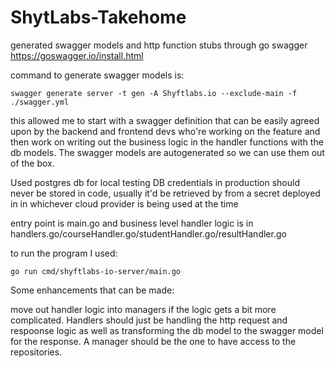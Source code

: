 # ShytLabs-Takehome

generated swagger models and http function stubs through go swagger
https://goswagger.io/install.html

command to generate swagger models is:

    swagger generate server -t gen -A Shyftlabs.io --exclude-main -f ./swagger.yml 

this allowed me to start with a swagger definition that can be easily agreed upon by the backend and frontend devs who're working on the feature and then work on writing out the business logic in the handler functions with the db models. The swagger models are autogenerated so we can use them out of the box.

Used postgres db for local testing
    DB credentials in production should never be stored in code, usually it'd be retrieved by from a secret deployed in in whichever cloud provider is being used at the time

entry point is main.go and business level handler logic is in handlers.go/courseHandler.go/studentHandler.go/resultHandler.go

to run the program I used: 

    go run cmd/shyftlabs-io-server/main.go

Some enhancements that can be made: 

move out handler logic into managers if the logic gets a bit more complicated. Handlers should just be handling the http request and respoonse logic as well as transforming the db model to the swagger model for the response. A manager should be the one to have access to the repositories. 